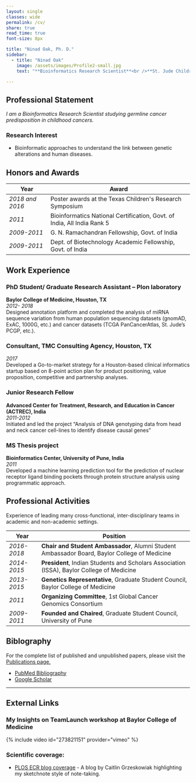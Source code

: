 ```yaml
---
layout: single
classes: wide
permalink: /cv/
share: true
read_time: true
font-size: 8px

title: "Ninad Oak, Ph. D."
sidebar:
  - title: "Ninad Oak"
    image: /assets/images/Profile2-small.jpg
    text: "**Bioinformatics Research Scientist**<br />**St. Jude Children's Research Hospital**<br /><br />**EDUCATION**<br />**PhD (Plon Lab)**<br />**Baylor College of Medicine**<br />_2018_<br /><br />**M.Sc.**<br />**University of Pune**<br />_2011_<br /><br /> **Life Science Entrepreneurship Certification**<br />**Rice University**<br />_2017_<br /><br /><br />**EXPERIENCE**<br />**Consultant**<br />**TMC Consulting Agency**<br />_2017_<br /><br />**Junior Research Fellow**<br />**ACTREC, India**<br />_2011-2012_"

---
```

## Professional Statement
_I am a Bioinformatics Research Scientist studying germline cancer predisposition in childhood cancers._

### Research Interest
- Bioinformatic approaches to understand the link between genetic alterations and human diseases.

## Honors and Awards

| Year         | Award                                       |
| ------------ | ------------------------------------------- |
| _2018 and 2016_ | Poster awards at the Texas Children's Research Symposium |
| _2011_  | Bioinformatics National Certification, Govt. of India, All India Rank 5 |
| _2009-2011_| G. N. Ramachandran Fellowship, Govt. of India |
| _2009-2011_ | Dept. of Biotechnology Academic Fellowship, Govt. of India |

## Work Experience

### PhD Student/ Graduate Research Assistant – Plon laboratory
**Baylor College of Medicine, Houston, TX** <br />
_2012- 2018_<br />
Designed annotation platform and completed the analysis of miRNA sequence variation from human population sequencing datasets (gnomAD, ExAC, 1000G, etc.) and cancer datasets (TCGA PanCancerAtlas, St. Jude’s PCGP, etc.).

### Consultant, TMC Consulting Agency, Houston, TX
_2017_<br />
Developed a Go-to-market strategy for a Houston-based clinical informatics startup based on 8-point action plan for product positioning, value proposition, competitive and partnership analyses.

### Junior Research Fellow
**Advanced Center for Treatment, Research, and Education in Cancer (ACTREC), India**<br />
_2011-2012_<br />
Initiated and led the project “Analysis of DNA genotyping data from head and neck cancer cell-lines to identify disease causal genes”

### MS Thesis project
**Bioinformatics Center, University of Pune, India**<br />
_2011_<br />
Developed a machine learning prediction tool for the prediction of nuclear receptor ligand binding pockets through protein structure analysis using programmatic approach.


## Professional Activities
Experience of leading many cross-functional, inter-disciplinary teams in academic and non-academic settings. <br />

| Year             | Position                                              |
| ---------------- | ----------------------------------------------------- |
| _2016- 2018_  | **Chair and Student Ambassador**, Alumni Student Ambassador Board, Baylor College of Medicine|
| _2014- 2015_ | **President**, Indian Students and Scholars Association (ISSA), Baylor College of Medicine |
| _2013- 2015_ | **Genetics Representative**, Graduate Student Council, Baylor College of Medicine|
| _2011_ | **Organizing Committee**, 1st Global Cancer Genomics Consortium |
| _2009- 2011_ | **Founded and Chaired**, Graduate Student Council, University of Pune |


## Biblography

For the complete list of published and unpublished papers, please visit the [Publications page.](/publications/)
- [PubMed Bibliography](https://www.ncbi.nlm.nih.gov/sites/myncbi/1jQDtZLm9on5T/bibliography/40122621/public/?sort=date&direction=ascending)
- [Google Scholar](https://scholar.google.com/citations?user=oE-Da48AAAAJ&hl=en)

---
## External Links

### My Insights on TeamLaunch workshop at Baylor College of Medicine
{% include video id="273821151" provider="vimeo" %}

### Scientific coverage:

- [PLOS ECR blog coverage](http://blogs.plos.org/thestudentblog/2017/01/31/the-art-of-selling-science-presenting-an-engaging-scientific-talk/) - A blog by Caitlin Grzeskowiak highlighting my sketchnote style of note-taking.
